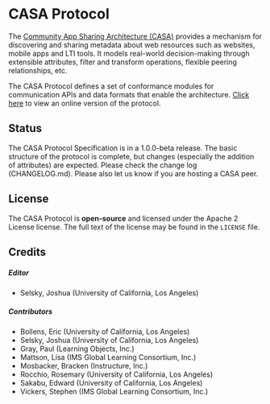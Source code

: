 # CASA Protocol

The [Community App Sharing Architecture (CASA)](http://imsglobal.github.io/casa) provides a mechanism for
discovering and sharing metadata about web resources such as websites, mobile
apps and LTI tools. It models real-world decision-making through extensible
attributes, filter and transform operations, flexible peering relationships,
etc.

The CASA Protocol defines a set of conformance modules for communication APIs
and data formats that enable the architecture. [Click here](http://imsglobal.github.io/casa-protocol) to view an
online version of the protocol.

## Status

The CASA Protocol Specification is in a 1.0.0-beta release. The basic structure of the protocol is complete, but changes
(especially the addition of attributes) are expected. Please check the change log (CHANGELOG.md). Please also let us know
if you are hosting a CASA peer.

## License

The CASA Protocol is **open-source** and licensed under the Apache 2 License
license. The full text of the license may be found in the `LICENSE` file.

## Credits

##### Editor

* Selsky, Joshua (University of California, Los Angeles)

##### Contributors

* Bollens, Eric (University of California, Los Angeles)
* Selsky, Joshua (University of California, Los Angeles)
* Gray, Paul (Learning Objects, Inc.)
* Mattson, Lisa (IMS Global Learning Consortium, Inc.)
* Mosbacker, Bracken (Instructure, Inc.)
* Rocchio, Rosemary (University of California, Los Angeles)
* Sakabu, Edward (University of California, Los Angeles)
* Vickers, Stephen (IMS Global Learning Consortium, Inc.)
